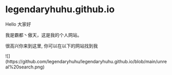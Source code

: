 # legendaryhuhu.github.io
<p>Hello 大家好</p>
<p>我是霸都丶傲天，这是我的个人网站。 </p>
<p>很高兴你来到这里, 你可以在以下的网站找到我</p>
![](https://github.com/legendaryhuhu/legendaryhuhu.github.io/blob/main/unreal%20search.png)

